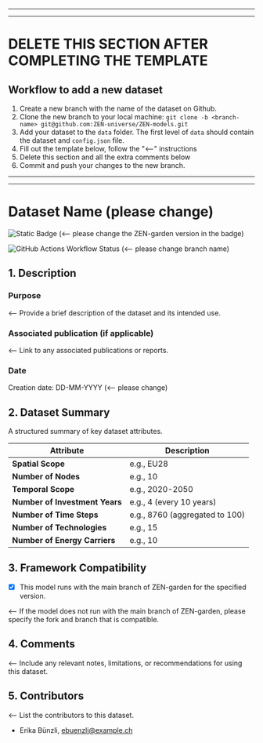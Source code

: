 ___
___
# DELETE THIS SECTION AFTER COMPLETING THE TEMPLATE

## Workflow to add a new dataset
1. Create a new branch with the name of the dataset on Github.
2. Clone the new branch to your local machine: `git clone -b <branch-name> git@github.com:ZEN-universe/ZEN-models.git`
3. Add your dataset to the `data` folder. The first level of `data` should contain the dataset and `config.json` file.
4. Fill out the template below, follow the "<--" instructions
5. Delete this section and all the extra comments below
6. Commit and push your changes to the new branch.

___
___
# Dataset Name (please change)

![Static Badge](https://img.shields.io/badge/ZEN--garden_version-CHANGE_THE_VERSION-%23627313?labelColor=%23215CAF) (<-- please change the ZEN-garden version in the badge)

![GitHub Actions Workflow Status](https://img.shields.io/github/actions/workflow/status/ZEN-universe/ZEN-models/data_structure_check.yml?branch=CHANGE_THE_BRANCH_NAME) (<-- please change branch name)

## 1. Description

### Purpose
<-- Provide a brief description of the dataset and its intended use.

### Associated publication (if applicable)
<-- Link to any associated publications or reports.

### Date
Creation date: DD-MM-YYYY (<-- please change)

## 2. Dataset Summary
A structured summary of key dataset attributes.

| Attribute                      | Description                   |
|--------------------------------|-------------------------------|
| **Spatial Scope**              | e.g., EU28                    |
| **Number of Nodes**            | e.g., 10                      |
| **Temporal Scope**             | e.g., 2020-2050               |
| **Number of Investment Years** | e.g., 4 (every 10 years)      |
| **Number of Time Steps**       | e.g., 8760 (aggregated to 100) |
| **Number of Technologies**     | e.g., 15                      |
| **Number of Energy Carriers**  | e.g., 10                      |

## 3. Framework Compatibility

- [x] This model runs with the main branch of ZEN-garden for the specified version.

<-- If the model does not run with the main branch of ZEN-garden, please specify the fork and branch that is compatible.

## 4. Comments
<-- Include any relevant notes, limitations, or recommendations for using this dataset.

## 5. Contributors
<-- List the contributors to this dataset.

- Erika Bünzli, ebuenzli@example.ch